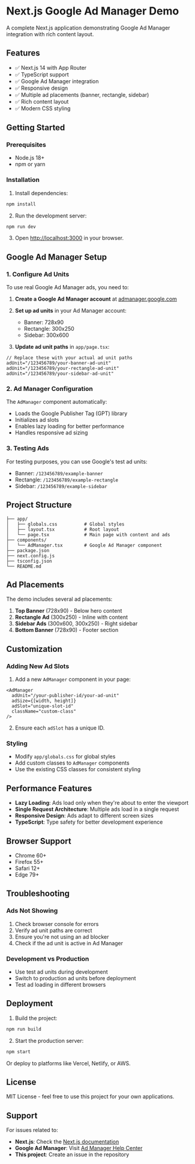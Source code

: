 # Next.js Google Ad Manager Demo

A complete Next.js application demonstrating Google Ad Manager integration with rich content layout.

## Features

- ✅ Next.js 14 with App Router
- ✅ TypeScript support
- ✅ Google Ad Manager integration
- ✅ Responsive design
- ✅ Multiple ad placements (banner, rectangle, sidebar)
- ✅ Rich content layout
- ✅ Modern CSS styling

## Getting Started

### Prerequisites

- Node.js 18+ 
- npm or yarn

### Installation

1. Install dependencies:
```bash
npm install
```

2. Run the development server:
```bash
npm run dev
```

3. Open [http://localhost:3000](http://localhost:3000) in your browser.

## Google Ad Manager Setup

### 1. Configure Ad Units

To use real Google Ad Manager ads, you need to:

1. **Create a Google Ad Manager account** at [admanager.google.com](https://admanager.google.com)

2. **Set up ad units** in your Ad Manager account:
   - Banner: 728x90
   - Rectangle: 300x250  
   - Sidebar: 300x600

3. **Update ad unit paths** in `app/page.tsx`:
```tsx
// Replace these with your actual ad unit paths
adUnit="/123456789/your-banner-ad-unit"
adUnit="/123456789/your-rectangle-ad-unit"
adUnit="/123456789/your-sidebar-ad-unit"
```

### 2. Ad Manager Configuration

The `AdManager` component automatically:
- Loads the Google Publisher Tag (GPT) library
- Initializes ad slots
- Enables lazy loading for better performance
- Handles responsive ad sizing

### 3. Testing Ads

For testing purposes, you can use Google's test ad units:
- Banner: `/123456789/example-banner`
- Rectangle: `/123456789/example-rectangle`
- Sidebar: `/123456789/example-sidebar`

## Project Structure

```
├── app/
│   ├── globals.css          # Global styles
│   ├── layout.tsx           # Root layout
│   └── page.tsx             # Main page with content and ads
├── components/
│   └── AdManager.tsx        # Google Ad Manager component
├── package.json
├── next.config.js
├── tsconfig.json
└── README.md
```

## Ad Placements

The demo includes several ad placements:

1. **Top Banner** (728x90) - Below hero content
2. **Rectangle Ad** (300x250) - Inline with content
3. **Sidebar Ads** (300x600, 300x250) - Right sidebar
4. **Bottom Banner** (728x90) - Footer section

## Customization

### Adding New Ad Slots

1. Add a new `AdManager` component in your page:
```tsx
<AdManager
  adUnit="/your-publisher-id/your-ad-unit"
  adSize={[width, height]}
  adSlot="unique-slot-id"
  className="custom-class"
/>
```

2. Ensure each `adSlot` has a unique ID.

### Styling

- Modify `app/globals.css` for global styles
- Add custom classes to `AdManager` components
- Use the existing CSS classes for consistent styling

## Performance Features

- **Lazy Loading**: Ads load only when they're about to enter the viewport
- **Single Request Architecture**: Multiple ads load in a single request
- **Responsive Design**: Ads adapt to different screen sizes
- **TypeScript**: Type safety for better development experience

## Browser Support

- Chrome 60+
- Firefox 55+
- Safari 12+
- Edge 79+

## Troubleshooting

### Ads Not Showing

1. Check browser console for errors
2. Verify ad unit paths are correct
3. Ensure you're not using an ad blocker
4. Check if the ad unit is active in Ad Manager

### Development vs Production

- Use test ad units during development
- Switch to production ad units before deployment
- Test ad loading in different browsers

## Deployment

1. Build the project:
```bash
npm run build
```

2. Start the production server:
```bash
npm start
```

Or deploy to platforms like Vercel, Netlify, or AWS.

## License

MIT License - feel free to use this project for your own applications.

## Support

For issues related to:
- **Next.js**: Check the [Next.js documentation](https://nextjs.org/docs)
- **Google Ad Manager**: Visit [Ad Manager Help Center](https://support.google.com/admanager)
- **This project**: Create an issue in the repository
